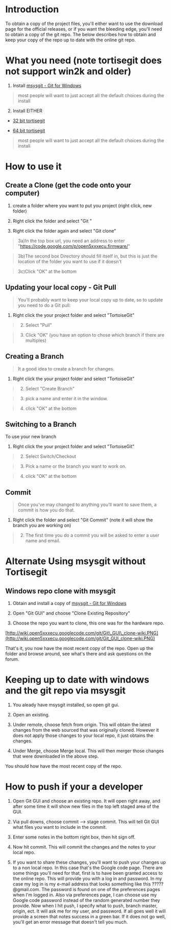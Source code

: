 # Introduction #

To obtain a copy of the project files, you'll either want to use the download page for the official releases, or if you want the bleeding edge, you'll need to obtain a copy of the git repo. The below describes how to obtain and keep your copy of the repo up to date with the online git repo.




# What you need (note tortisegit does not support win2k and older) #

1) Install [msysgit - Git for Windows](http://code.google.com/p/msysgit/downloads/detail?name=Git-1.7.7-preview20111014.exe&can=3&q=official+Git/)

> most people will want to just accept all the default choices during the install

2) Install EITHER

  * [32 bit tortisegit](http://code.google.com/p/tortoisegit/downloads/detail?name=TortoiseGit-1.7.4.0-32bit.msi&can=2&q=/)

  * [64 bit tortisegit](http://code.google.com/p/tortoisegit/downloads/detail?name=TortoiseGit-1.7.4.0-64bit.msi&can=2&q=/)

> most people will want to just accept all the default choices during the install

# How to use it #

## Create a Clone (get the code onto your computer) ##

1) create a folder where you want to put you project (right click, new folder)

2) Right click the folder and select "Git "

3) Right click the folder again and select "Git clone"

> 3a)In the top box url, you need an address to enter "https://code.google.com/p/open5xxxecu.firmware/"

> 3b)The second box Directory should fill itself in, but this is just the location of the folder you want to use if it doesn't

> 3c)Click "OK" at the bottom


## Updating your local copy  - Git Pull ##

> You'll probably want to keep your local copy up to date, so to update you need to do a Git pull:

  1. Right click the your project folder and select "TortoiseGit"

> 2) Select "Pull"

> 3) Click  "OK" (you have an option to chose which branch if there are multiples)

## Creating a Branch ##

> It a good idea to create a branch for changes.

  1. Right click the your project folder and select "TortoiseGit"

> 2)  Select "Create Branch"

> 3)  pick a name and enter it in the window.

> 4) click "OK" at the bottom

## Switching to a Branch ##

To use your new branch

  1. Right click the your project folder and select "TortoiseGit"

> 2)  Select Switch/Checkout

> 3)  Pick a name or the branch you want to work on.

> 4) click "OK" at the bottom

## Commit ##

> Once you've may changed to anything you'll want to save them, a commit is how you do that.

  1. Right click the folder and select "Git Commit" (note it will show the branch you are working on)

> 2) The first time you do a commit you will be asked to enter a user name and email.



# Alternate Using msysgit without Tortisegit #

## Windows repo clone with msysgit ##

1. Obtain and install a copy of [msysgit - Git for Windows](http://code.google.com/p/msysgit/downloads/detail?name=Git-1.7.7-preview20111014.exe&can=3&q=official+Git/)

2. Open "Git GUI" and choose "Clone Existing Repository"

3. Choose the repo you want to clone, this one was for the hardware repo.

[http://wiki.open5xxxecu.googlecode.com/git/Git\_GUI\_clone-wiki.PNG](http://wiki.open5xxxecu.googlecode.com/git/Git_GUI_clone-wiki.PNG)

That's it, you now have the most recent copy of the repo. Open up the folder and browse around, see what's there and ask questions on the forum.

# Keeping up to date with windows and the git repo via msysgit #

1. You aleady have msysgit installed, so open git gui.

2. Open an existing.

3. Under remote, choose fetch from origin. This will obtain the latest changes from the web sourced that was originally cloned. However it does not apply those changes to your local repo, it just obtains the changes.

4. Under Merge, choose Merge local. This will then merger those changes that were downloaded in the above step.

You should how have the most recent copy of the repo.

# How to push if your a developer #

1. Open Git GUI and choose an existing repo. It will open right away, and after some time it will show new files in the top left staged area of the GUI.

2. Via pull downs, choose commit --> stage commit. This will tell Git GUI what files you want to include in the commit.

3. Enter some notes in the bottom right box, then hit sign off.

4. Now hit commit. This will commit the changes and the notes to your local repo.

5. If you want to share these changes, you'll want to push your changes up to a non local repo. In this case that's the Google code page. There are some things you'll need for that, first is to have been granted access to the online repo. This will provide you with a log in and password. In my case my log in is my e-mail address that looks something like this ?????@gmail.com. The password is found on one of the preferences pages when I'm logged in. Also via preferences page, I can choose use my Google code password instead of the random generated number they provide. Now when I hit push, I specify what to push, branch master, origin, ect. It will ask me for my user, and password. If all goes well it will provide a screen that notes success in a green bar. If it does not go well, you'll get an error message that doesn't tell you much.





